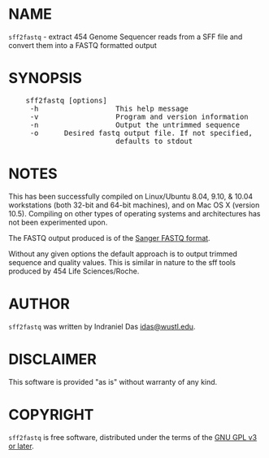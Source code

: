 # NAME

`sff2fastq` - extract 454 Genome Sequencer reads from a SFF file and convert them into a FASTQ formatted output

# SYNOPSIS

<pre class="terminal">
    sff2fastq [options] <sff_file>
     -h                  This help message   
     -v                  Program and version information
     -n                  Output the untrimmed sequence
     -o <fastq_file>     Desired fastq output file. If not specified, 
                         defaults to stdout
</pre>

# NOTES

This has been successfully compiled on Linux/Ubuntu 8.04, 9.10, & 10.04
workstations (both 32-bit and 64-bit machines), and on Mac OS X (version
10.5).  Compiling on other types of operating systems and architectures
has not been experimented upon.

The FASTQ output produced is of the [Sanger FASTQ
format](http://maq.sourceforge.net/fastq.shtml).

Without any given options the default approach is to output trimmed
sequence and quality values.  This is similar in nature to the sff tools
produced by 454 Life Sciences/Roche.

# AUTHOR

`sff2fastq` was written by Indraniel Das <idas@wustl.edu>. 

# DISCLAIMER

This software is provided "as is" without warranty of any kind.

# COPYRIGHT

`sff2fastq` is free software, distributed under the terms of the [GNU GPL v3 or later](http://gnu.org/licenses/gpl.html).
